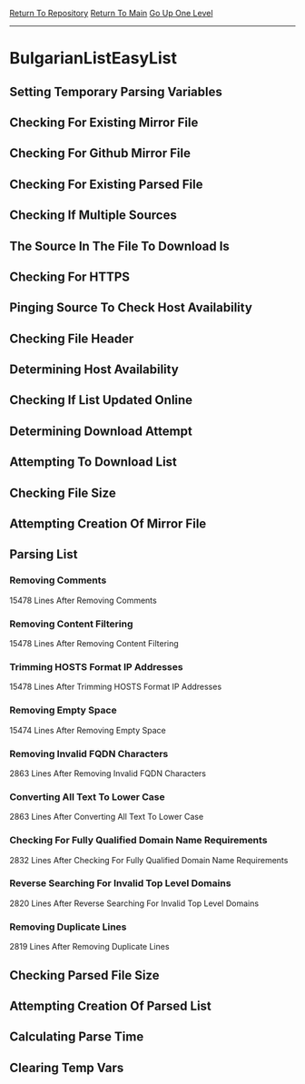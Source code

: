 [Return To Repository](https://github.com/deathbybandaid/piholeparser/)
[Return To Main](https://github.com/deathbybandaid/piholeparser/blob/master/RecentRunLogs/Mainlog.md)
[Go Up One Level](https://github.com/deathbybandaid/piholeparser/blob/master/RecentRunLogs/TopLevelScripts/30-Processing-External-Blacklists.md)
____________________________________
# BulgarianListEasyList
## Setting Temporary Parsing Variables
## Checking For Existing Mirror File
## Checking For Github Mirror File
## Checking For Existing Parsed File
## Checking If Multiple Sources
## The Source In The File To Download Is
## Checking For HTTPS
## Pinging Source To Check Host Availability
## Checking File Header
## Determining Host Availability
## Checking If List Updated Online
## Determining Download Attempt
## Attempting To Download List
## Checking File Size
## Attempting Creation Of Mirror File
## Parsing List
### Removing Comments
15478 Lines After Removing Comments
### Removing Content Filtering
15478 Lines After Removing Content Filtering
### Trimming HOSTS Format IP Addresses
15478 Lines After Trimming HOSTS Format IP Addresses
### Removing Empty Space
15474 Lines After Removing Empty Space
### Removing Invalid FQDN Characters
2863 Lines After Removing Invalid FQDN Characters
### Converting All Text To Lower Case
2863 Lines After Converting All Text To Lower Case
### Checking For Fully Qualified Domain Name Requirements
2832 Lines After Checking For Fully Qualified Domain Name Requirements
### Reverse Searching For Invalid Top Level Domains
2820 Lines After Reverse Searching For Invalid Top Level Domains
### Removing Duplicate Lines
2819 Lines After Removing Duplicate Lines
## Checking Parsed File Size
## Attempting Creation Of Parsed List
## Calculating Parse Time
## Clearing Temp Vars
